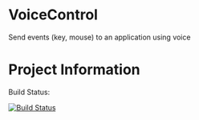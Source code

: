 # VoiceControl
Send events (key, mouse) to an application using voice

# Project Information

Build Status:

[![Build Status](https://travis-ci.com/mkauli/VoiceControl.svg?branch=master)](https://travis-ci.com/mkauli/VoiceControl)
